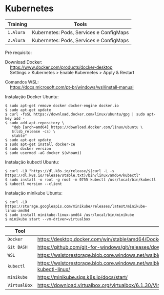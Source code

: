 # Kubernetes

|Training     |Tools|
|-------------|-----------|
|`1.Alura`| Kubernetes: Pods, Services e ConfigMaps
|`2.Alura`| Kubernetes: Pods, Services e ConfigMaps

Pré requisito:


Download Docker:<br>
&nbsp;&nbsp;&nbsp;&nbsp;https://www.docker.com/products/docker-desktop<br>
&nbsp;&nbsp;&nbsp;&nbsp;Settings > Kubernetes > Enable Kubernetes > Apply & Restart

Comandos WSL:<br>
&nbsp;&nbsp;&nbsp;&nbsp;https://docs.microsoft.com/pt-br/windows/wsl/install-manual 

Instalação Docker Ubuntu:<br>
```
$ sudo apt-get remove docker docker-engine docker.io
$ sudo apt-get update
$ curl -fsSL https://download.docker.com/linux/ubuntu/gpg | sudo apt-key add -
$ sudo add-apt-repository \
   "deb [arch=amd64] https://download.docker.com/linux/ubuntu \
   $(lsb_release -cs) \
   stable"
$ sudo apt-get update
$ sudo apt-get install docker-ce
$ sudo docker version
$ sudo usermod -aG docker $(whoami)
```

Instalação kubectl Ubuntu:<br>
```
$ curl -LO "https://dl.k8s.io/release/$(curl -L -s https://dl.k8s.io/release/stable.txt)/bin/linux/amd64/kubectl"
$ sudo install -o root -g root -m 0755 kubectl /usr/local/bin/kubectl
$ kubectl version --client
```

Instalação minikube Ubuntu:<br>
```
$ curl -LO https://storage.googleapis.com/minikube/releases/latest/minikube-linux-amd64
$ sudo install minikube-linux-amd64 /usr/local/bin/minikube
$ minikube start --vm-driver=virtualbox
```

|Tool    |Link|
|-------------|-----------|
|`Docker`| https://desktop.docker.com/win/stable/amd64/Docker%20Desktop%20Installer.exe
|`Git BASH`| https://github.com/git-for-windows/git/releases/download/v2.34.1.windows.1/Git-2.34.1-64-bit.exe
|`WSL`| https://wslstorestorage.blob.core.windows.net/wslblob/wsl_update_x64.msi
|`kubectl`| https://wslstorestorage.blob.core.windows.net/wslblob/wsl_update_x64.msihttps://kubernetes.io/docs/tasks/tools/install-kubectl-linux/
|`minikube`| https://minikube.sigs.k8s.io/docs/start/
|`VirtualBox`| https://download.virtualbox.org/virtualbox/6.1.30/VirtualBox-6.1.30-148432-Win.exe